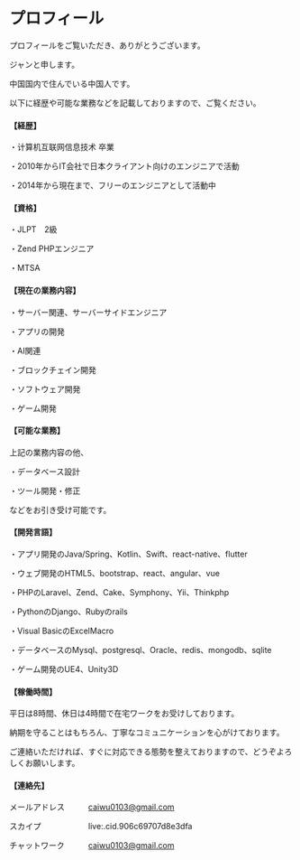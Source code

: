 # プロフィール
プロフィールをご覧いただき、ありがとうございます。

ジャンと申します。


中国国内で住んでいる中国人です。

以下に経歴や可能な業務などを記載しておりますので、ご覧ください。

#### 【経歴】
・计算机互联网信息技术 卒業 

・2010年からIT会社で日本クライアント向けのエンジニアで活動

・2014年から現在まで、フリーのエンジニアとして活動中


#### 【資格】
・JLPT　2級

・Zend PHPエンジニア

・MTSA


#### 【現在の業務内容】
・サーバー関連、サーバーサイドエンジニア

・アプリの開発　

・AI関連

・ブロックチェイン開発

・ソフトウェア開発

・ゲーム開発


#### 【可能な業務】
上記の業務内容の他、

・データベース設計

・ツール開発・修正

などをお引き受け可能です。


#### 【開発言語】
・アプリ開発のJava/Spring、Kotlin、Swift、react-native、flutter

・ウェブ開発のHTML5、bootstrap、react、angular、vue

・PHPのLaravel、Zend、Cake、Symphony、Yii、Thinkphp

・PythonのDjango、Rubyのrails

・Visual BasicのExcelMacro

・データベースのMysql、postgresql、Oracle、redis、mongodb、sqlite

・ゲーム開発のUE4、Unity3D


#### 【稼働時間】
平日は8時間、休日は4時間で在宅ワークをお受けしております。


納期を守ることはもちろん、丁寧なコミュニケーションを心がけております。

ご連絡いただければ、すぐに対応できる態勢を整えておりますので、どうぞよろしくお願いします。


#### 【連絡先】
メールアドレス　　　caiwu0103@gmail.com

スカイプ　　　　　　live:.cid.906c69707d8e3dfa

チャットワーク　　　caiwu0103@gmail.com
